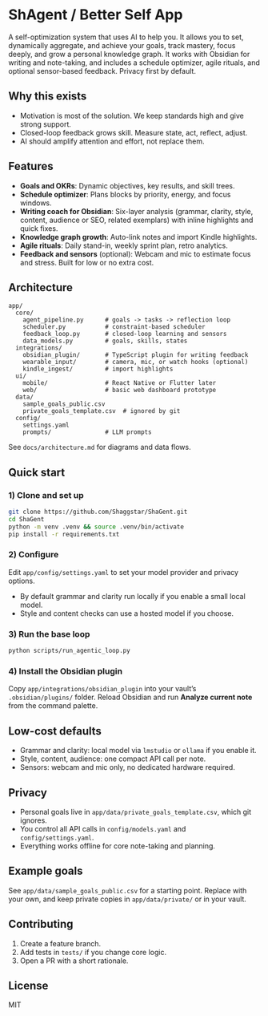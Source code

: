 # ShAgent / Better Self App

A self-optimization system that uses AI to help you. It allows you to set, dynamically aggregate, and achieve your goals, track mastery, focus deeply, and grow a personal knowledge graph. It works with Obsidian for writing and note-taking, and includes a schedule optimizer, agile rituals, and optional sensor-based feedback. Privacy first by default.

## Why this exists

- Motivation is most of the solution. We keep standards high and give strong support.
- Closed-loop feedback grows skill. Measure state, act, reflect, adjust.
- AI should amplify attention and effort, not replace them.

## Features

- **Goals and OKRs**: Dynamic objectives, key results, and skill trees.
- **Schedule optimizer**: Plans blocks by priority, energy, and focus windows.
- **Writing coach for Obsidian**: Six-layer analysis (grammar, clarity, style, content, audience or SEO, related exemplars) with inline highlights and quick fixes.
- **Knowledge graph growth**: Auto-link notes and import Kindle highlights.
- **Agile rituals**: Daily stand-in, weekly sprint plan, retro analytics.
- **Feedback and sensors** (optional): Webcam and mic to estimate focus and stress. Built for low or no extra cost.

## Architecture

```
app/
  core/
    agent_pipeline.py      # goals -> tasks -> reflection loop
    scheduler.py           # constraint-based scheduler
    feedback_loop.py       # closed-loop learning and sensors
    data_models.py         # goals, skills, states
  integrations/
    obsidian_plugin/       # TypeScript plugin for writing feedback
    wearable_input/        # camera, mic, or watch hooks (optional)
    kindle_ingest/         # import highlights
  ui/
    mobile/                # React Native or Flutter later
    web/                   # basic web dashboard prototype
  data/
    sample_goals_public.csv
    private_goals_template.csv  # ignored by git
  config/
    settings.yaml
    prompts/               # LLM prompts
```

See `docs/architecture.md` for diagrams and data flows.

## Quick start

### 1) Clone and set up
```bash
git clone https://github.com/Shaggstar/ShaGent.git
cd ShaGent
python -m venv .venv && source .venv/bin/activate
pip install -r requirements.txt
```

### 2) Configure
Edit `app/config/settings.yaml` to set your model provider and privacy options.
- By default grammar and clarity run locally if you enable a small local model.
- Style and content checks can use a hosted model if you choose.

### 3) Run the base loop
```bash
python scripts/run_agentic_loop.py
```

### 4) Install the Obsidian plugin
Copy `app/integrations/obsidian_plugin` into your vault’s `.obsidian/plugins/` folder.
Reload Obsidian and run **Analyze current note** from the command palette.

## Low-cost defaults

- Grammar and clarity: local model via `lmstudio` or `ollama` if you enable it.
- Style, content, audience: one compact API call per note.
- Sensors: webcam and mic only, no dedicated hardware required.

## Privacy

- Personal goals live in `app/data/private_goals_template.csv`, which git ignores.
- You control all API calls in `config/models.yaml` and `config/settings.yaml`.
- Everything works offline for core note-taking and planning.

## Example goals

See `app/data/sample_goals_public.csv` for a starting point. Replace with your own, and keep private copies in `app/data/private/` or in your vault.

## Contributing

1. Create a feature branch.
2. Add tests in `tests/` if you change core logic.
3. Open a PR with a short rationale.

## License

MIT
